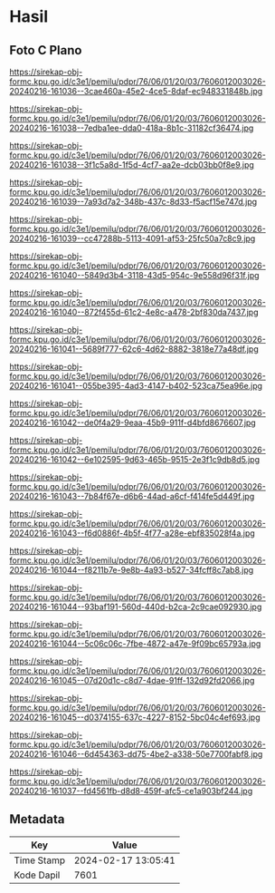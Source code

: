 # Hasil

## Foto C Plano

https://sirekap-obj-formc.kpu.go.id/c3e1/pemilu/pdpr/76/06/01/20/03/7606012003026-20240216-161036--3cae460a-45e2-4ce5-8daf-ec948331848b.jpg

https://sirekap-obj-formc.kpu.go.id/c3e1/pemilu/pdpr/76/06/01/20/03/7606012003026-20240216-161038--7edba1ee-dda0-418a-8b1c-31182cf36474.jpg

https://sirekap-obj-formc.kpu.go.id/c3e1/pemilu/pdpr/76/06/01/20/03/7606012003026-20240216-161038--3f1c5a8d-1f5d-4cf7-aa2e-dcb03bb0f8e9.jpg

https://sirekap-obj-formc.kpu.go.id/c3e1/pemilu/pdpr/76/06/01/20/03/7606012003026-20240216-161039--7a93d7a2-348b-437c-8d33-f5acf15e747d.jpg

https://sirekap-obj-formc.kpu.go.id/c3e1/pemilu/pdpr/76/06/01/20/03/7606012003026-20240216-161039--cc47288b-5113-4091-af53-25fc50a7c8c9.jpg

https://sirekap-obj-formc.kpu.go.id/c3e1/pemilu/pdpr/76/06/01/20/03/7606012003026-20240216-161040--5849d3b4-3118-43d5-954c-9e558d96f31f.jpg

https://sirekap-obj-formc.kpu.go.id/c3e1/pemilu/pdpr/76/06/01/20/03/7606012003026-20240216-161040--872f455d-61c2-4e8c-a478-2bf830da7437.jpg

https://sirekap-obj-formc.kpu.go.id/c3e1/pemilu/pdpr/76/06/01/20/03/7606012003026-20240216-161041--5689f777-62c6-4d62-8882-3818e77a48df.jpg

https://sirekap-obj-formc.kpu.go.id/c3e1/pemilu/pdpr/76/06/01/20/03/7606012003026-20240216-161041--055be395-4ad3-4147-b402-523ca75ea96e.jpg

https://sirekap-obj-formc.kpu.go.id/c3e1/pemilu/pdpr/76/06/01/20/03/7606012003026-20240216-161042--de0f4a29-9eaa-45b9-911f-d4bfd8676607.jpg

https://sirekap-obj-formc.kpu.go.id/c3e1/pemilu/pdpr/76/06/01/20/03/7606012003026-20240216-161042--6e102595-9d63-465b-9515-2e3f1c9db8d5.jpg

https://sirekap-obj-formc.kpu.go.id/c3e1/pemilu/pdpr/76/06/01/20/03/7606012003026-20240216-161043--7b84f67e-d6b6-44ad-a6cf-f414fe5d449f.jpg

https://sirekap-obj-formc.kpu.go.id/c3e1/pemilu/pdpr/76/06/01/20/03/7606012003026-20240216-161043--f6d0886f-4b5f-4f77-a28e-ebf835028f4a.jpg

https://sirekap-obj-formc.kpu.go.id/c3e1/pemilu/pdpr/76/06/01/20/03/7606012003026-20240216-161044--f8211b7e-9e8b-4a93-b527-34fcff8c7ab8.jpg

https://sirekap-obj-formc.kpu.go.id/c3e1/pemilu/pdpr/76/06/01/20/03/7606012003026-20240216-161044--93baf191-560d-440d-b2ca-2c9cae092930.jpg

https://sirekap-obj-formc.kpu.go.id/c3e1/pemilu/pdpr/76/06/01/20/03/7606012003026-20240216-161044--5c06c06c-7fbe-4872-a47e-9f09bc65793a.jpg

https://sirekap-obj-formc.kpu.go.id/c3e1/pemilu/pdpr/76/06/01/20/03/7606012003026-20240216-161045--07d20d1c-c8d7-4dae-91ff-132d92fd2066.jpg

https://sirekap-obj-formc.kpu.go.id/c3e1/pemilu/pdpr/76/06/01/20/03/7606012003026-20240216-161045--d0374155-637c-4227-8152-5bc04c4ef693.jpg

https://sirekap-obj-formc.kpu.go.id/c3e1/pemilu/pdpr/76/06/01/20/03/7606012003026-20240216-161046--6d454363-dd75-4be2-a338-50e7700fabf8.jpg

https://sirekap-obj-formc.kpu.go.id/c3e1/pemilu/pdpr/76/06/01/20/03/7606012003026-20240216-161037--fd4561fb-d8d8-459f-afc5-ce1a903bf244.jpg


## Metadata

| Key        | Value               |
| ---------- | ------------------- |
| Time Stamp | 2024-02-17 13:05:41 |
| Kode Dapil | 7601                |



